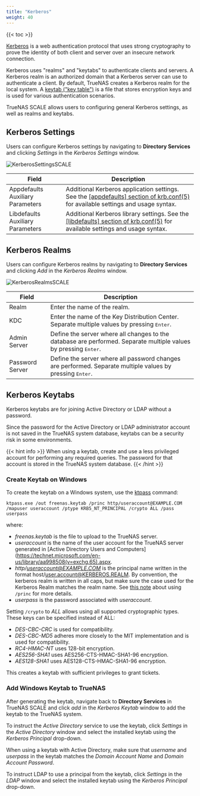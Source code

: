 ```yaml
---
title: "Kerberos"
weight: 40
---
```


{{< toc >}}

[Kerberos](https://web.mit.edu/kerberos/) is a web authentication protocol that uses strong cryptography to prove the identity of both client and server over an insecure network connection.

Kerberos uses "realms" and "keytabs" to authenticate clients and servers.
A Kerberos realm is an authorized domain that a Kerberos server can use to authenticate a client.
By default, TrueNAS creates a Kerberos realm for the local system.
A [keytab ("key table")](https://web.mit.edu/kerberos/krb5-devel/doc/basic/keytab_def.html) is a file that stores encryption keys and is used for various authentication scenarios.

TrueNAS SCALE allows users to configuring general Kerberos settings, as well as realms and keytabs.

## Kerberos Settings

Users can configure Kerberos settings by navigating to **Directory Services** and clicking *Settings* in the *Kerberos Settings* window.

![KerberosSettingsSCALE](/images/SCALE/KerberosSettingsSCALE.png "Kerberos Settings")

| Field | Description |
|---------|-------|
| Appdefaults Auxiliary Parameters | Additional Kerberos application settings. See the [[appdefaults] section of krb.conf(5)](https://web.mit.edu/kerberos/krb5-1.12/doc/admin/conf_files/krb5_conf.html#appdefaults) for available settings and usage syntax. |
| Libdefaults Auxiliary Parameters | Additional Kerberos library settings. See the [[libdefaults] section of krb.conf(5)](https://web.mit.edu/kerberos/krb5-1.12/doc/admin/conf_files/krb5_conf.html#libdefaults) for available settings and usage syntax. |

## Kerberos Realms

Users can configure Kerberos realms by navigating to **Directory Services** and clicking *Add* in the *Kerberos Realms* window.

![KerberosRealmsSCALE](/images/SCALE/KerberosRealmsSCALE.png "Kerberos Realms Form")

| Field | Description |
|---------|-------|
| Realm | Enter the name of the realm. |
| KDC | Enter the name of the Key Distribution Center. Separate multiple values by pressing <kbd>Enter</kbd>. |
| Admin Server | Define the server where all changes to the database are performed. Separate multiple values by pressing <kbd>Enter</kbd>. |
| Password Server | Define the server where all password changes are performed. Separate multiple values by pressing <kbd>Enter</kbd>. |

## Kerberos Keytabs

Kerberos keytabs are for joining Active Directory or LDAP without a password.

Since the password for the Active Directory or LDAP administrator account is not saved in the TrueNAS system database, keytabs can be a security risk in some environments.

{{< hint info >}}
When using a keytab, create and use a less privileged account for performing any required queries.
The password for that account is stored in the TrueNAS system database.
{{< /hint >}}


### Create Keytab on Windows

To create the keytab on a Windows system, use the [ktpass](https://docs.microsoft.com/en-us/windows-server/administration/windows-commands/ktpass) command:

`ktpass.exe /out freenas.keytab /princ http/useraccount@EXAMPLE.COM /mapuser useraccount /ptype KRB5_NT_PRINCIPAL /crypto ALL /pass userpass`

where: 

* *freenas.keytab* is the file to upload to the TrueNAS server.
* *useraccount* is the name of the user account for the TrueNAS server generated in [Active Directory Users and Computers](https://technet.microsoft.com/en-us/library/aa998508(v=exchg.65).aspx.
* *http/useraccount@EXAMPLE.COM* is the principal name written in the format host/user.account@KERBEROS.REALM.
  By convention, the kerberos realm is written in all caps, but make sure the case used for the Kerberos Realm matches the realm name.
  See [this note](https://docs.microsoft.com/en-us/windows-server/administration/windows-commands/ktpass#BKMK_remarks) about using `/princ` for more details.
* *userpass* is the password associated with *useraccount*.

Setting `/crypto` to *ALL* allows using all supported cryptographic types.
These keys can be specified instead of ALL:

* *DES-CBC-CRC* is used for compatibility.
* *DES-CBC-MD5* adheres more closely to the MIT implementation and is used for compatibility.
* *RC4-HMAC-NT* uses 128-bit encryption.
* *AES256-SHA1* uses AES256-CTS-HMAC-SHA1-96 encryption.
* *AES128-SHA1* uses AES128-CTS-HMAC-SHA1-96 encryption.

This creates a keytab with sufficient privileges to grant tickets.

### Add Windows Keytab to TrueNAS

After generating the keytab, navigate back to **Directory Services** in TrueNAS SCALE and click *add* in the *Kerberos Keytab* window to add the keytab to the TrueNAS system.

To instruct the *Active Directory* service to use the keytab, click *Settings* in the *Active Directory* window and select the installed keytab using the *Kerberos Principal* drop-down.

When using a keytab with Active Directory, make sure that *username* and *userpass* in the keytab matches the *Domain Account Name* and *Domain Account Password*.

To instruct LDAP to use a principal from the keytab, click *Settings* in the *LDAP* window and select the installed keytab using the *Kerberos Principal* drop-down.

